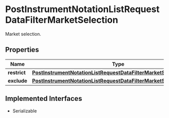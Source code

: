

# PostInstrumentNotationListRequestDataFilterMarketSelection

Market selection.

## Properties

Name | Type | Description | Notes
------------ | ------------- | ------------- | -------------
**restrict** | [**PostInstrumentNotationListRequestDataFilterMarketSelectionRestrict**](PostInstrumentNotationListRequestDataFilterMarketSelectionRestrict.md) |  |  [optional]
**exclude** | [**PostInstrumentNotationListRequestDataFilterMarketSelectionExclude**](PostInstrumentNotationListRequestDataFilterMarketSelectionExclude.md) |  |  [optional]


## Implemented Interfaces

* Serializable


